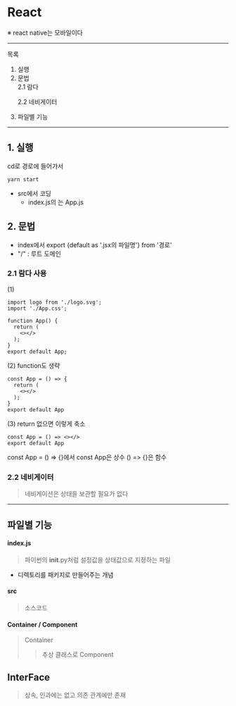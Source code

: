 # React 
※ react native는 모바일이다

---
목록
1. 실행
2. 문법 <div>
2.1 람다<p>
2.2 네비게이터<p>
1. 파일별 기능
---
## 1. 실행
cd로 경로에 들어가서 

    yarn start
- src에서 코딩
  - index.js의 <App />는 App.js

## 2. 문법
- index에서 export {default as '.jsx의 파일명'} from '경로'
- "/" : 루트 도메인
### 2.1 람다 사용
(1)


    import logo from './logo.svg';
    import './App.css';
    
    function App() {
      return (
        <></>
      );
    }
    export default App;

(2) function도 생략


    const App = () => {
      return (
        <></>
      );
    }
    export default App

(3) return 없으면 이렇게 축소


    const App = () => <></>
    export default App


const App = () => {}에서
const App은 상수
() => {}은 함수

### 2.2 네비게이터 
> 네비게이션은 상태을 보관할 필요가 없다


---
## 파일별 기능
#### index.js
> 파이썬의 __init__.py처럼 설정값을 상태값으로 지정하는 파일
- 디렉토리를 패키지로 만들어주는 개념

#### src
> 소스코드

#### Container / Component 
> Container 
>> 추상 클래스로
> Component
>> 

## InterFace
> 상속, 인과에는 없고 의존 관계에만 존재